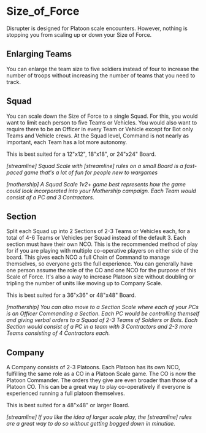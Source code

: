 # **Size_of_Force**
Disrupter is designed for Platoon scale encounters. However, nothing is stopping you from scaling up or down your Size of Force.

## **Enlarging Teams**
You can enlarge the team size to five soldiers instead of four to increase the number of troops without increasing the number of teams that you need to track.

## **Squad**
You can scale down the Size of Force to a single Squad. For this, you would want to limit each person to five Teams or Vehicles. You would also want to require there to be an Officer in every Team or Vehicle except for Bot only Teams and Vehicle crews. At the Squad level, Command is not nearly as important, each Team has a lot more autonomy.

This is best suited for a 12"x12", 18"x18", or 24"x24" Board.

*[streamline] Squad Scale with [streamline] rules on a small Board is a fast-paced game that's a lot of fun for people new to wargames*

*[mothership] A Squad Scale 1v2+ game best represents how the game could look incorporated into your Mothership campaign. Each Team would consist of a PC and 3 Contractors.*

## **Section**
Split each Squad up into 2 Sections of 2-3 Teams or Vehicles each, for a total of 4-6 Teams or Vehicles per Squad instead of the default 3. Each section must have their own NCO. This is the recommended method of play for if you are playing with multiple co-operative players on either side of the board. This gives each NCO a full Chain of Command to manage themselves, so everyone gets the full experience. You can generally have one person assume the role of the CO and one NCO for the purpose of this Scale of Force. It's also a way to increase Platoon size without doubling or tripling the number of units like moving up to Company Scale.

This is best suited for a 36"x36" or 48"x48" Board.

*[mothership] You can also move to a Section Scale where each of your PCs is an Officer Commanding a Section. Each PC would be controlling themself and giving verbal orders to a Squad of 2-3 Teams of Soldiers or Bots. Each Section would consist of a PC in a team with 3 Contractors and 2-3 more Teams consisting of 4 Contractors each.*

## **Company**
A Company consists of 2-3 Platoons. Each Platoon has its own NCO, fulfilling the same role as a CO in a Platoon Scale game. The CO is now the Platoon Commander. The orders they give are even broader than those of a Platoon CO. This can be a great way to play co-operatively if everyone is experienced running a full platoon themselves.

This is best suited for a 48"x48" or larger Board.

*[streamline] If you like the idea of larger scale play, the [streamline] rules are a great way to do so without getting bogged down in minutiae.* 